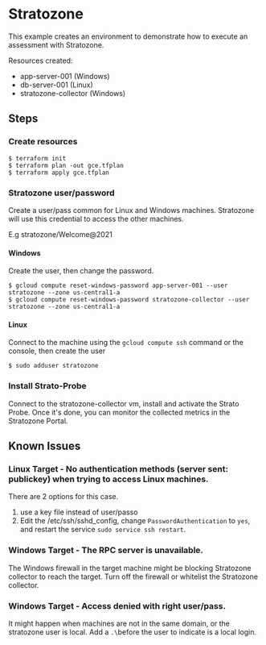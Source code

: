 # Stratozone

This example creates an environment to demonstrate how to execute an assessment with Stratozone.

Resources created:
- app-server-001 (Windows)
- db-server-001 (Linux)
- stratozone-collector (Windows)

## Steps

### Create resources
```
$ terraform init
$ terraform plan -out gce.tfplan 
$ terraform apply gce.tfplan
```

### Stratozone user/password
Create a user/pass common for Linux and Windows machines. Stratozone will use this credential to access the other machines.

E.g stratozone/Welcome@2021

#### Windows

Create the user, then change the password.
```
$ gcloud compute reset-windows-password app-server-001 --user stratozone --zone us-central1-a
$ gcloud compute reset-windows-password stratozone-collector --user stratozone --zone us-central1-a
```

#### Linux
Connect to the machine using the `gcloud compute ssh` command or the console, then create the user
```
$ sudo adduser stratozone 
```

### Install Strato-Probe

Connect to the stratozone-collector vm, install and activate the Strato Probe.
Once it's done, you can monitor the collected metrics in the Stratozone Portal.


## Known Issues
### Linux Target - No authentication methods (server sent: publickey) when trying to access Linux machines.  
There are 2 options for this case.
  1) use a key file instead of user/passo
  2) Edit the /etc/ssh/sshd_config, change `PasswordAuthentication` to `yes`, and restart the service `sudo service ssh restart`.

### Windows Target - The RPC server is unavailable.  
The Windows firewall in the target machine might be blocking Stratozone collector to reach the target. Turn off the firewall or whitelist the Stratozone collector.

### Windows Target - Access denied with right user/pass.
It might happen when machines are not in the same domain, or the stratozone user is local. Add a `.\`before the user to indicate is a local login.

